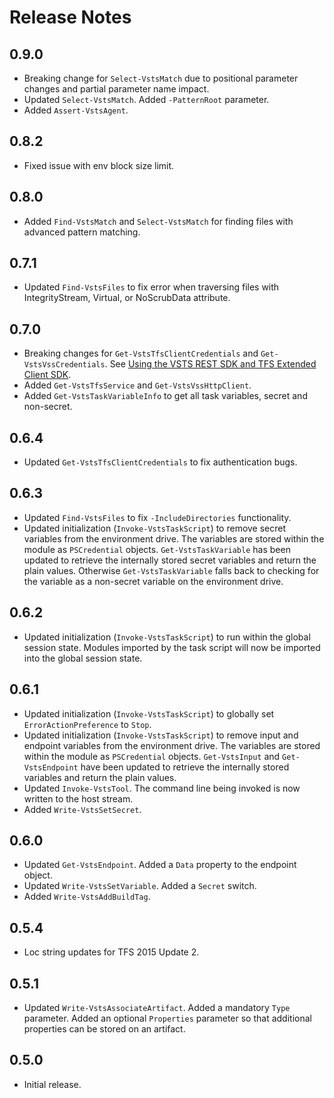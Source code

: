 # Release Notes

## 0.9.0
 * Breaking change for `Select-VstsMatch` due to positional parameter changes and partial parameter name impact.
 * Updated `Select-VstsMatch`. Added `-PatternRoot` parameter.
 * Added `Assert-VstsAgent`.

## 0.8.2
 * Fixed issue with env block size limit.

## 0.8.0
 * Added `Find-VstsMatch` and `Select-VstsMatch` for finding files with advanced pattern matching.

## 0.7.1
 * Updated `Find-VstsFiles` to fix error when traversing files with IntegrityStream, Virtual, or NoScrubData attribute.

## 0.7.0
 * Breaking changes for `Get-VstsTfsClientCredentials` and `Get-VstsVssCredentials`. See [Using the VSTS REST SDK and TFS Extended Client SDK](UsingOM.md).
 * Added `Get-VstsTfsService` and `Get-VstsVssHttpClient`.
 * Added `Get-VstsTaskVariableInfo` to get all task variables, secret and non-secret.

## 0.6.4
 * Updated `Get-VstsTfsClientCredentials` to fix authentication bugs.

## 0.6.3
 * Updated `Find-VstsFiles` to fix `-IncludeDirectories` functionality.
 * Updated initialization (`Invoke-VstsTaskScript`) to remove secret variables from the environment drive. The variables are stored within the module as `PSCredential` objects. `Get-VstsTaskVariable` has been updated to retrieve the internally stored secret variables and return the plain values. Otherwise `Get-VstsTaskVariable` falls back to checking for the variable as a non-secret variable on the environment drive.

## 0.6.2
 * Updated initialization (`Invoke-VstsTaskScript`) to run within the global session state. Modules imported by the task script will now be imported into the global session state.

## 0.6.1
 * Updated initialization (`Invoke-VstsTaskScript`) to globally set `ErrorActionPreference` to `Stop`.
 * Updated initialization (`Invoke-VstsTaskScript`) to remove input and endpoint variables from the environment drive. The variables are stored within the module as `PSCredential` objects. `Get-VstsInput` and `Get-VstsEndpoint` have been updated to retrieve the internally stored variables and return the plain values.
 * Updated `Invoke-VstsTool`. The command line being invoked is now written to the host stream.
 * Added `Write-VstsSetSecret`.

## 0.6.0
 * Updated `Get-VstsEndpoint`. Added a `Data` property to the endpoint object.
 * Updated `Write-VstsSetVariable`. Added a `Secret` switch.
 * Added `Write-VstsAddBuildTag`.

## 0.5.4
 * Loc string updates for TFS 2015 Update 2.

## 0.5.1
 * Updated `Write-VstsAssociateArtifact`. Added a mandatory `Type` parameter. Added an optional `Properties` parameter so that additional properties can be stored on an artifact.

## 0.5.0
 * Initial release.
